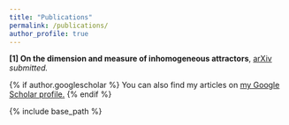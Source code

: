 ```yaml
---
title: "Publications"
permalink: /publications/
author_profile: true
---
```



**[1] On the dimension and measure of inhomogeneous attractors**, [arXiv](https://arxiv.org/abs/1805.00887)  
*submitted.*

{% if author.googlescholar %}
  You can also find my articles on <u><a href="{{author.googlescholar}}">my Google Scholar profile</a>.</u>
{% endif %}

{% include base_path %}
